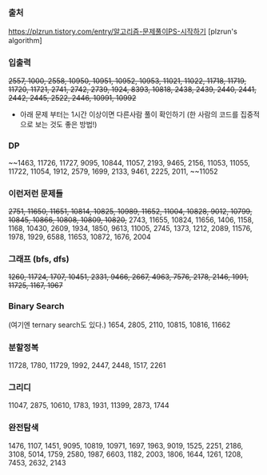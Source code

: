 ### 출처
https://plzrun.tistory.com/entry/알고리즘-문제풀이PS-시작하기 [plzrun's algorithm]

### 입출력

~~2557, 1000, 2558, 10950, 10951, 10952, 10953, 11021, 11022, 11718, 11719, 11720, 11721, 2741, 2742, 2739, 1924, 8393, 10818, 2438, 2439, 2440, 2441, 2442, 2445, 2522, 2446, 10991, 10992~~

* 아래 문제 부터는 1시간 이상이면 다른사람 풀이 확인하기 (한 사람의 코드를 집중적으로 보는 것도 좋은 방법!)

### DP

~~1463, 11726, 11727, 9095, 10844, 11057, 2193, 9465, 2156, 11053, 11055, 11722,  11054, 1912, 2579, 1699, 2133, 9461, 2225, 2011, ~~11052

### 이런저런 문제들

~~2751, 11650, 11651, 10814, 10825, 10989, 11652, 11004, 10828, 9012, 10799, 10845, 10866, 10808, 10809, 10820,~~ 2743, 11655, 10824, 11656, 1406, 1158, 1168, 10430, 2609, 1934, 1850, 9613, 11005, 2745, 1373, 1212, 2089, 11576, 1978, 1929, 6588, 11653, 10872, 1676, 2004

### 그래프 (bfs, dfs)

~~1260, 11724, 1707, 10451, 2331, 9466, 2667, 4963, 7576, 2178, 2146, 1991, 11725, 1167, 1967~~

### Binary Search

(여기엔 ternary search도 있다.)
1654, 2805, 2110, 10815, 10816, 11662

### 분할정복

11728, 1780, 11729, 1992, 2447, 2448, 1517, 2261

### 그리디

11047, 2875, 10610, 1783, 1931, 11399, 2873, 1744

### 완전탐색

1476, 1107, 1451, 9095, 10819, 10971, 1697, 1963, 9019, 1525, 2251, 2186, 3108, 5014, 1759, 2580, 1987, 6603, 1182, 2003, 1806, 1644, 1261, 1208, 7453, 2632, 2143
